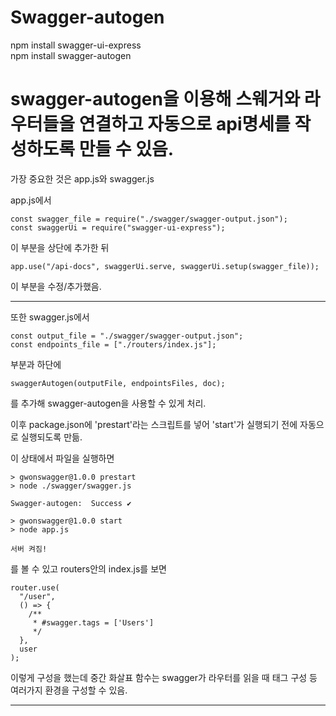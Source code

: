 # Swagger-autogen

npm install swagger-ui-express
<br>npm install swagger-autogen

# swagger-autogen을 이용해 스웨거와 라우터들을 연결하고 자동으로 api명세를 작성하도록 만들 수 있음.

가장 중요한 것은 app.js와 swagger.js

app.js에서

```
const swagger_file = require("./swagger/swagger-output.json");
const swaggerUi = require("swagger-ui-express");
```

이 부분을 상단에 추가한 뒤

```
app.use("/api-docs", swaggerUi.serve, swaggerUi.setup(swagger_file));
```

이 부분을 수정/추가했음.

---

또한 swagger.js에서

```
const output_file = "./swagger/swagger-output.json";
const endpoints_file = ["./routers/index.js"];
```

부분과 하단에

```
swaggerAutogen(outputFile, endpointsFiles, doc);
```

를 추가해 swagger-autogen을 사용할 수 있게 처리.

이후 package.json에 'prestart'라는 스크립트를 넣어 'start'가 실행되기 전에 자동으로 실행되도록 만듦.

이 상태에서 파일을 실행하면

```
> gwonswagger@1.0.0 prestart
> node ./swagger/swagger.js

Swagger-autogen:  Success ✔

> gwonswagger@1.0.0 start
> node app.js

서버 켜짐!
```

를 볼 수 있고 routers안의 index.js를 보면

```
router.use(
  "/user",
  () => {
    /**
     * #swagger.tags = ['Users']
     */
  },
  user
);
```

이렇게 구성을 했는데 중간 화살표 함수는 swagger가 라우터를 읽을 때 태그 구성 등 여러가지 환경을 구성할 수 있음.

---

